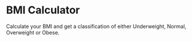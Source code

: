 # BMI Calculator
Calculate your BMI and get a classification of either Underweight, Normal, Overweight or Obese. 
